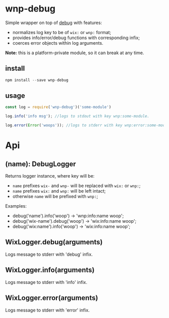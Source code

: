 # wnp-debug

Simple wrapper on top of [debug](https://www.npmjs.com/package/debug) with features:
 - normalizes log key to be of `wix:` or `wnp:` format;
 - provides info/error/debug functions with corresponding infix;
 - coerces error objects within log arguments.

**Note:** this is a platform-private module, so it can break at any time.

## install

```js 
npm install --save wnp-debug
```

## usage

```js
const log = require('wnp-debug')('some-module')

log.info('info msg'); //logs to stdout with key wnp:some-module.

log.error(Error('woops')); //logs to stderr with key wnp:error:some-module.
```

# Api
## (name): DebugLogger
Returns logger instance, where key will be:
 - `name` prefixes `wix-` and `wnp-` will be replaced with `wix:` or `wnp:`;
 - `name` prefixes `wix:` and `wnp:` will be left intact;
 - otherwise `name` will be prefixed with `wnp:`;

Examples: 
 - debug('name').info('woop') -> 'wnp:info:name woop';
 - debug('wix-name').debug('woop') -> 'wix:info:name woop';
 - debug('wix:name').info('woop') -> 'wix:info:name woop'; 

## WixLogger.debug(arguments)
Logs message to stderr with 'debug' infix.

## WixLogger.info(arguments)
Logs message to stderr with 'info' infix.

## WixLogger.error(arguments)
Logs message to stderr with 'error' infix.